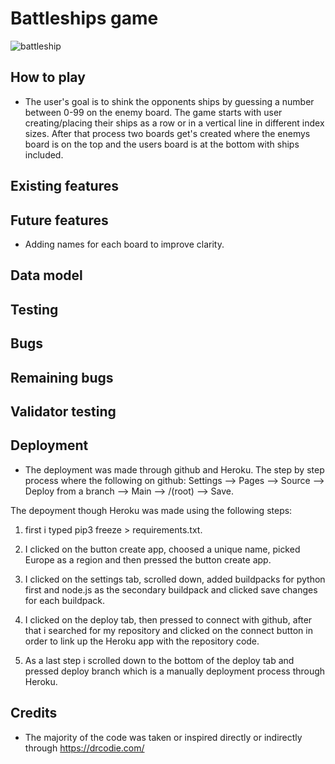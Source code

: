 # Battleships game

![battleship]()
## How to play

* The user's goal is to shink the opponents ships by guessing a number between 0-99 on the enemy board. The game starts with user creating/placing their ships as a row or in a vertical line in different index sizes. After that process two boards get's created where the enemys board is on the top and the users board is at the bottom with ships included.

## Existing features

## Future features

* Adding names for each board to improve clarity.

## Data model

## Testing

## Bugs

## Remaining bugs

## Validator testing

## Deployment

* The deployment was made through github and Heroku. The step by step process where the following on github: Settings --> Pages --> Source --> Deploy from a branch --> Main --> /(root) --> Save.

The depoyment though Heroku was made using the following steps: 

1. first i typed pip3 freeze > requirements.txt. 

2. I clicked on the button create app, choosed a unique name, picked Europe as a region and then pressed the button create app.

3. I clicked on the settings tab, scrolled down, added buildpacks for python first and node.js as the secondary buildpack and clicked save changes for each buildpack.

4. I clicked on the deploy tab, then pressed to connect with github, after that i searched for my repository and clicked on the connect button in order to link up the Heroku app with the repository code.

5. As a last step i scrolled down to the bottom of the deploy tab and pressed deploy branch which is a manually deployment process through Heroku.

## Credits

* The majority of the code was taken or inspired directly or indirectly through https://drcodie.com/




